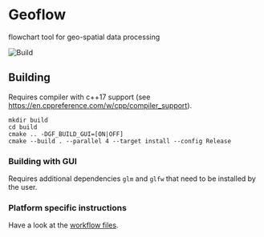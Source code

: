 # Geoflow
flowchart tool for geo-spatial data processing

![Build](https://github.com/geoflow3d/geoflow/workflows/Build/badge.svg)


## Building
Requires compiler with c++17 support  (see https://en.cppreference.com/w/cpp/compiler_support).

```
mkdir build
cd build
cmake .. -DGF_BUILD_GUI=[ON|OFF]
cmake --build . --parallel 4 --target install --config Release
```

### Building with GUI
Requires additional dependencies `glm` and `glfw` that need to be installed by  the user.

### Platform specific instructions
Have a look at the [workflow files](https://github.com/tudelft3d/geoflow/tree/master/.github/workflows).
